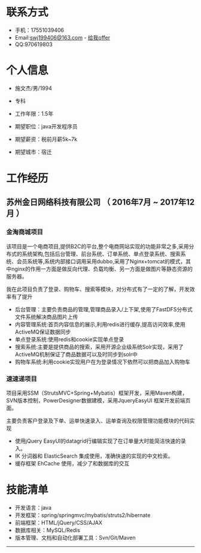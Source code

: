 <title>线上简历</title>

# 联系方式

- 手机：17551039406
- Email:swj199406@163.com  - <a href="mailto:swj199406@163.com">给我offer</a>
- QQ:970619803


# 个人信息

 - 施文杰/男/1994
 - 专科 
 - 工作年限：1.5年

 - 期望职位：java开发程序员
 - 期望薪资：税前月薪5k~7k
 - 期望城市：宿迁


# 工作经历

## 苏州金日网络科技有限公司 （ 2016年7月 ~ 2017年12月 ）

### 金淘商城项目 
该项目是一个电商项目,提供B2C的平台,整个电商网站实现的功能非常之多,采用分布式的系统架构,包括后台管理、前台系统、订单系统、单点登录系统、搜索系统、会员系统等,系统内部接口调用采用dubbo,采用了Nginx+tomcat的模式，其中nginx的作用一方面是做反向代理、负载均衡、另一方面是做图片等静态资源的服务器。

我在此项目负责了登录、购物车、搜索等模块，对分布式有了一定的了解，开发效率有了提升
 - 后台管理：主要负责商品的管理,管理商品录入/上下架,使用了FastDFS分布式文件系统解决商品图片上传
 - 内容管理系统:首页内容信息的展示,利用redis进行缓存,提高访问效率,使用ActiveMQ保证数据同步
 - 单点登录系统:使用redis和cookie实现单点登录
 - 搜索系统:主要是提供商品的搜索，采用开源企业级系统Solr实现，采用了ActiveMQ机制保证了商品数据可以及时同步到solr中
 - 购物车系统:利用cookie实现用户在为登录情况下依然可以把商品加入购物车



### 速速递项目 
项目采用SSM（StrutsMVC+Spring+Mybatis）框架开发，采用Maven构建，SVN版本控制，PowerDesigner数据建模，采用JqueryEasyUI 框架开发前端页面。

主要负责客户登录及下单、运单快速录入、运单查询及权限管理功能模块的代码实现

 - 使用jQuery EasyUI的datagrid行编辑实现了在订单量大时能简洁快速的录入。
 - IK 分词器和 ElasticSearch 集成使用，准确快速的实现的中文检索。
 - 缓存框架 EhCache 使用，减少了和数据库的交互



    
    
# 技能清单

- 开发语言：java
- 开发框架：spring/springmvc/mybatis/struts2/hibernate
- 前端框架：HTML/jQuery/CSS/AJAX
- 数据库相关：MySQL/Redis
- 版本管理、文档和自动化部署工具：Svn/Git/Maven
      
---      

